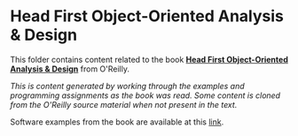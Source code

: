 # Head First Object-Oriented Analysis & Design

This folder contains content related to the book [**Head First Object-Oriented Analysis & Design**](http://shop.oreilly.com/product/9780596008673.do) from O'Reilly.

*This is content generated by working through the examples and programming assignments as the book was read. Some content is cloned from the O'Reilly source material when not present in the text.*

Software examples from the book are available at this [link](https://resources.oreilly.com/examples/9780596008673/).
